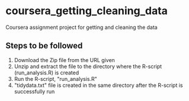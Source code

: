 # coursera_getting_cleaning_data
Coursera assignment project for getting and cleaning the data

## Steps to be followed
1. Download the Zip file from the URL given
2. Unzip and extract the file to the directory where the R-script (run_analysis.R) is created
3. Run the R-script, "run_analysis.R"
4. "tidydata.txt" file is created in the same directory after the R-script is successfully run

